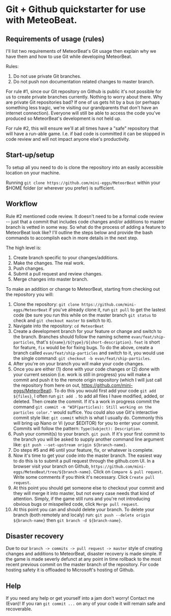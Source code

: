 # Git + Github quickstarter for use with MeteoBeat.

## Requirements of usage (rules)

I'll list two requirements of MeteorBeat's Git usage then explain why we have them
and how to use Git while developing MeteorBeat.

Rules: 
1. Do not use private Git branches. 
2. Do not push non documentation related changes to master branch.

For rule #1, since our Git repository on Github is public it's not possible for
us to create private branches currently. Nothing to worry about there. Why are
private Git repositories bad? If one of us gets hit by a bus (or perhaps
something less tragic, we're visiting our grandparents that don't have an
internet connection). Everyone will still be able to access the code you've
produced so MeteorBeat's development is not held up.

For rule #2, this will ensure we'll at all times have a "safe" repository that
will have a run-able game. I.e. if bad code is committed it can be stopped in
code review and will not impact anyone else's productivity. 

## Start-up/setup

To setup all you need to do is clone the repository into an easily accessible
location on your machine.

Running `git clone https://github.com/mini-eggs/MeteorBeat` within your $HOME
folder (or wherever you prefer) is sufficient.

## Workflow

Rule #2 mentioned code review. It doesn't need to be a formal code review -- just
that a commit that includes code changes and/or additions to master branch is
vetted in some way. So what do the process of adding a feature to MeteorBeat
look like? I'll outline the steps below and provide the bash commands to
accomplish each in more details in the next step.

The high level is:
1. Create branch specific to your changes/additions.
2. Make the changes. The real work.
3. Push changes.
4. Submit a pull request and review changes.
5. Merge changes into master branch.

To make an addition or change to MeteorBeat, starting from checking out the
repository you will: 
1. Clone the repository: `git clone https://github.com/mini-eggs/MeteorBeat` if
   you've already clone it, run `git pull` to get the lastest code (be sure you run this
   while on the master branch `git status` to check and `git checkout master` to
   switch to it).
2. Navigate into the repository: `cd MeteorBeat`
3. Create a development branch for your feature or change and switch to the
   branch. Branches should follow the naming scheme `evan/feat/ship-particles`,
   that's `${name}/${type}/${short-description}`. `feat` is short for feature,
   `fix` would be for fixing bugs. To do the above, create a branch called
   `evan/feat/ship-particles` and switch to it, you would use the single
   command: `git checkout -b evan/feat/ship-particles`.
4. After you're on your branch you will make your code changes.
5. Once you are either (1) done with your code changes or (2) done with your
   current session (i.e. work is still in progress) you will make a commit and
   push it to the remote origin repository (which I will just call the
   repository from here on out, https://github.com/mini-eggs/MeteorBeat). To do
   this you would first add your code `git add ${files}`, I often run `git add
   .` to add all files I have modified, added, or deleted. Then create the
   commit. If it's a work in progress commit the command `git commit -m
   "WIP(particles): Still working on the particles color."` would suffice. You
   could also use Git's interactive commit style like: `git commit` which is
   what I usually do. Commonly this will bring up Nano or Vi (your $EDITOR) for you
   to enter your commit. Commits will follow the pattern: `Type(Subject): Description.`
6. Push your commit(s) to your branch. `git push`. If it's your first commit to
   the branch you will be asked to supply another command line argument like: 
   `git push --set-upstream origin ${branch-name}`.
7. Do steps #5 and #6 until your feature, fix, or whatever is complete.
8. Now it's time to get your code into the master branch. The easiest way to do
   this is to submit a pull request through the github.com UI. In a browser
   visit your branch on Github, `https://github.com/mini-eggs/MeteoBeat/tree/${branch-name}`.
   Click on `Compare & pull request`. Write some comments if you think it's
   necessary. Click `Create pull request`.
9. At this point you should get someone else to checkout your commit and they
   will merge it into master, but not every case needs that kind of attention.
   Simply, if the game still runs and you're not introducing obvious bugs or
   misspelled code, click `Merge pull request`.
10. At this point you can and should delete your branch. To delete your branch 
   (both remotely and localy) run: `git push --delete origin ${branch-name}` 
   then `git branch -d ${branch-name}`.


## Disaster recovery

Due to our `branch -> commits -> pull request -> master` style of creating
changes and additions to MeteorBeat, disaster recovery is made simple. If the
game is made severly defunct at any point in time rollback to the most recent previous
commit on the master branch of the repository. For code hosting safety it is
offloaded to Microsoft's hosting of Github. 

## Help

If you need any help or get yourself into a jam don't worry! Contact me (Evan)! If you
ran `git commit ...` on any of your code it will remain safe and recoverable.
